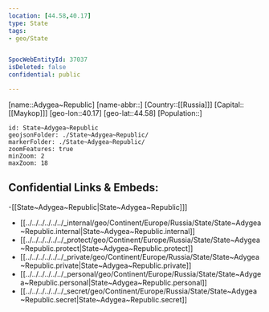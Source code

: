 ```yaml
---
location: [44.58,40.17]
type: State
tags:
- geo/State


SpocWebEntityId: 37037
isDeleted: false
confidential: public

---
```

[name::Adygea~Republic]
[name-abbr::]
[Country::[[Russia]]]
[Capital::[[Maykop]]]
[geo-lon::40.17]
[geo-lat::44.58]
[Population::]



```leaflet
id: State~Adygea~Republic
geojsonFolder: ./State~Adygea~Republic/
markerFolder: ./State~Adygea~Republic/
zoomFeatures: true 
minZoom: 2 
maxZoom: 18
```


## Confidential Links & Embeds: 
-[[State~Adygea~Republic|State~Adygea~Republic]]] 
- [[../../../../../../_internal/geo/Continent/Europe/Russia/State/State~Adygea~Republic.internal|State~Adygea~Republic.internal]] 
- [[../../../../../../_protect/geo/Continent/Europe/Russia/State/State~Adygea~Republic.protect|State~Adygea~Republic.protect]] 
- [[../../../../../../_private/geo/Continent/Europe/Russia/State/State~Adygea~Republic.private|State~Adygea~Republic.private]] 
- [[../../../../../../_personal/geo/Continent/Europe/Russia/State/State~Adygea~Republic.personal|State~Adygea~Republic.personal]] 
- [[../../../../../../_secret/geo/Continent/Europe/Russia/State/State~Adygea~Republic.secret|State~Adygea~Republic.secret]] 
